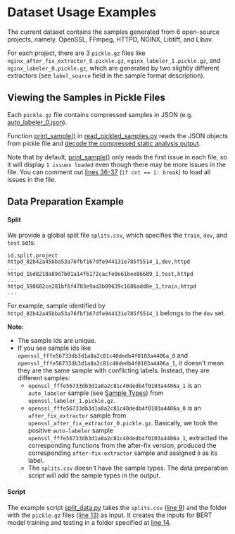 # Dataset Usage Examples

The current dataset contains the samples generated from 6 open-source projects, namely. OpenSSL, FFmpeg, HTTPD, NGINX, Libtiff, and Libav. 

For each project, there are 3 `pickle.gz` files like `nginx_after_fix_extractor_0.pickle.gz`, `nginx_labeler_1.pickle.gz`, and `nginx_labeler_0.pickle.gz`, which are generated by two slightly different extractors (see `label_source` field in the sample format description). 


## Viewing the Samples in Pickle Files

Each `pickle.gz` file contains compressed samples in JSON (e.g. [auto_labeler_0.json](samples/auto_labeler_0.json)). 

Function [print_sample()](../scripts/dataset_generator/misc/read_pickled_samples.py#L24-L52) in [read_pickled_samples.py](../scripts/dataset_generator/misc/read_pickled_samples.py) reads the JSON objects from pickle file and [decode the compressed static analysis output](../scripts/dataset_generator/misc/read_pickled_samples.py#L49).

Note that by default, [print_sample()](../scripts/dataset_generator/misc/read_pickled_samples.py#L24-L52) only reads the first issue in each file, so it will display `1 issues loaded` even though there may be more issues in the file. You can comment out [lines 36-37](../scripts/dataset_generator/misc/read_pickled_samples.py#L36-L37) (`if cnt == 1: break`) to load all issues in the file.



## Data Preparation Example  

#### Split
We provide a global split file `splits.csv`, which specifies the `train`, `dev`, and `test` sets:
```
id,split,project
httpd_82b42a45bba53a76fbf167dfe944131e785f5514_1,dev,httpd
...
httpd_1bd8218a89d7b01a14f6172cacfe0e61bee86689_1,test,httpd
...
httpd_598682ce281bf6f4783e9ad3b09639c1686add8e_1,train,httpd
...
```
For example, sample identified by `httpd_82b42a45bba53a76fbf167dfe944131e785f5514_1` belongs to the `dev` set.

**Note:** 
* The sample ids are unique. 
* If you see sample ids like `openssl_fffe56733db3d1a8a2c81c40dedb4f0103a4406a_0` and `openssl_fffe56733db3d1a8a2c81c40dedb4f0103a4406a_1`, it doesn't mean they are the same sample with conflicting labels. Instead, they are different samples:
    - `openssl_fffe56733db3d1a8a2c81c40dedb4f0103a4406a_1` is an `auto_labeler` sample (see [Sample Types](../README.md#sample-types)) from `openssl_labeler_1.pickle.gz`.
    - `openssl_fffe56733db3d1a8a2c81c40dedb4f0103a4406a_0` is an `after_fix_extractor` sample from `openssl_after_fix_extractor_0.pickle.gz`. Basically, we took the positive `auto-labeler` sample `openssl_fffe56733db3d1a8a2c81c40dedb4f0103a4406a_1`, extracted the corresponding functions from the after-fix version, produced the corresponding `after-fix-extractor` sample and assigned `0` as its label. 
    - The `splits.csv` doesn't have the sample types. The data preparation script will add the sample types in the output.




#### Script

The example script [split_data.py](../scripts/data_splits/split_data.py) takes the `splits.csv` ([line 9](../scripts/data_splits/split_data.py#L9)) and the folder with the `pickle.gz` files ([line 13](../scripts/data_splits/split_data.py#L13)) as input. It creates the inputs for BERT model training and testing in a folder specified at [line 14](../scripts/data_splits/split_data.py#L14).